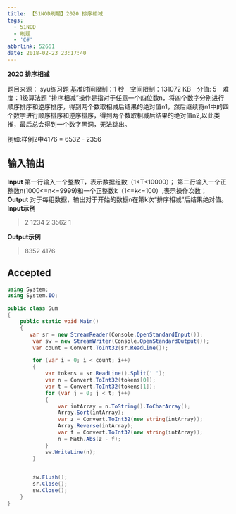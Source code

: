 ```yaml
---
title: 【51NOD刷题】2020 排序相减
tags:
  - 51NOD
  - 刷题
  - 'C#'
abbrlink: 52661
date: 2018-02-23 23:17:40
---
```

[**2020 排序相减**](http://www.51nod.com/onlineJudge/questionCode.html#!problemId=2020)

题目来源： syu练习题
基准时间限制：1 秒&#8195;空间限制：131072 KB&#8195;分值: 5&#8195;难度：1级算法题
“排序相减”操作是指对于任意一个四位数n，将四个数字分别进行顺序排序和逆序排序，得到两个数取相减后结果的绝对值n1，然后继续将n1中的四个数字进行顺序排序和逆序排序，得到两个数取相减后结果的绝对值n2,以此类推，最后总会得到一个数字黑洞，无法跳出。
 
例如:样例2中4176 = 6532 - 2356
<!--more-->
## 输入输出
**Input**
第一行输入一个整数T，表示数据组数（1<T<10000）；
第二行输入一个正整数n(1000<=n<=9999)和一个正整数k（1<=k<=100）,表示操作次数；
**Output**
对于每组数据，输出对于开始的数据n在第k次“排序相减”后结果绝对值。
**Input示例**
> 2
1234 2
3562 1


**Output示例**
>8352
4176

## Accepted
```csharp
using System;
using System.IO;

public class Sum
{
    public static void Main()
    {
       var sr = new StreamReader(Console.OpenStandardInput());
        var sw = new StreamWriter(Console.OpenStandardOutput());
        var count = Convert.ToInt32(sr.ReadLine());

        for (var i = 0; i < count; i++)
        {
            var tokens = sr.ReadLine().Split(' ');
            var n = Convert.ToInt32(tokens[0]);
            var t = Convert.ToInt32(tokens[1]);
            for (var j = 0; j < t; j++)
            {
                var intArray = n.ToString().ToCharArray();
                Array.Sort(intArray);
                var z = Convert.ToInt32(new string(intArray));
                Array.Reverse(intArray);
                var f = Convert.ToInt32(new string(intArray));
                n = Math.Abs(z - f);
            }
            sw.WriteLine(n);
        }


        sw.Flush();
        sr.Close();
        sw.Close();
    }
}
```